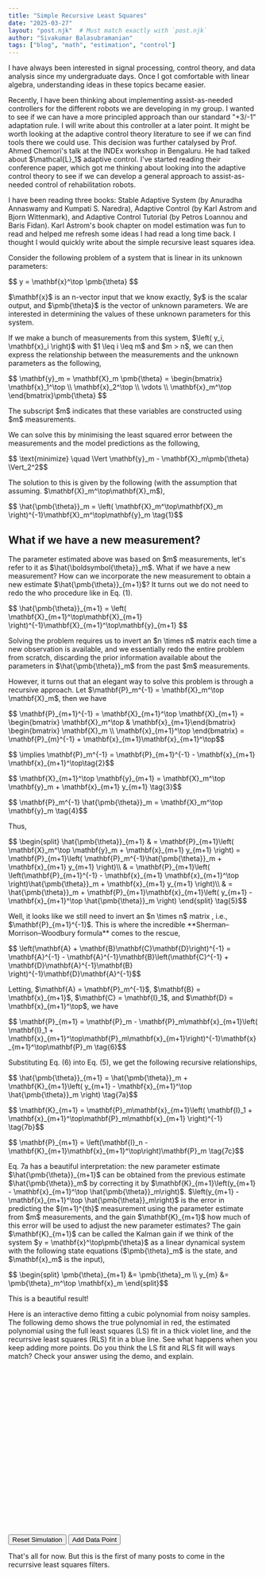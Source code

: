 ```yaml
---
title: "Simple Recursive Least Squares"
date: "2025-03-27"
layout: "post.njk"  # Must match exactly with `post.njk`
author: "Sivakumar Balasubramanian"
tags: ["blog", "math", "estimation", "control"]
---
```

<link rel="stylesheet" href="{{ '/assets/css/2025-03-27-rls.css' | url }}">

<script src="https://cdnjs.cloudflare.com/ajax/libs/mathjs/11.11.1/math.min.js"></script>

<script src="{{ '/assets/js/2025-03-27-rls.js' | url }}" defer></script>

<p>I have always been interested in signal processing, control theory, and data analysis since my undergraduate days. Once I got comfortable with linear algebra, understanding ideas in these topics became easier.</p>

<p>Recently, I have been thinking about implementing assist-as-needed controllers for the different robots we are developing in my group. I wanted to see if we can have a more principled approach than our standard "+3/-1" adaptation rule. I will write about this controller at a later point. It might be worth looking at the adaptive control theory literature to see if we can find tools there we could use. This decision was further catalysed by Prof. Ahmed Chemori's talk at the INDEx workshop in Bengaluru. He had talked about $\mathcal{L}_1$ adaptive control. I've started reading their conference paper, which got me thinking about looking into the adaptive control theory to see if we can develop a general approach to assist-as-needed control of rehabilitation robots.</p>

<p>I have been reading three books: Stable Adaptive System (by Anuradha Annaswamy and Kumpati S. Naredra), Adaptive Control (by Karl Astrom and Bjorn Wittenmark), and Adaptive Control Tutorial (by Petros Loannou and Baris Fidan). Karl Astrom's book chapter on model estimation was fun to read and helped me refresh some ideas I had read a long time back. I thought I would quickly write about the simple recursive least squares idea.</p>

<p>Consider the following problem of a system that is linear in its unknown parameters:</p>

<p>$$ y = \mathbf{x}^\top \pmb{\theta} $$</p>

<p>$\mathbf{x}$ is an n-vector input that we know exactly, $y$ is the scalar output, and $\pmb{\theta}$ is the vector of unknown parameters. We are interested in determining the values of these unknown parameters for this system.<p>

<p>If we make a bunch of measurements from this system, $\left( y_i, \mathbf{x}_i \right)$ with $1 \leq i \leq m$ and $m > n$, we can then express the relationship between the measurements and the unknown parameters as the following,</p>

<p>$$ \mathbf{y}_m = 
\mathbf{X}_m \pmb{\theta} = \begin{bmatrix} \mathbf{x}_1^\top \\ \mathbf{x}_2^\top \\ \vdots \\ \mathbf{x}_m^\top \end{bmatrix}\pmb{\theta} $$</p>

<p>The subscript $m$ indicates that these variables are constructed using $m$ measurements.</p>

<p>We can solve this by minimising the least squared error between the measurements and the model predictions as the following,</p>

<p>$$ \text{minimize} \quad \Vert \mathbf{y}_m - \mathbf{X}_m\pmb{\theta} \Vert_2^2$$</p>

<p>The solution to this is given by the following (with the assumption that assuming. $\mathbf{X}_m^\top\mathbf{X}_m$),</p>

<p>$$ \hat{\pmb{\theta}}_m = \left( \mathbf{X}_m^\top\mathbf{X}_m  \right)^{-1}\mathbf{X}_m^\top\mathbf{y}_m \tag{1}$$</p>

<h2 class="post-subtitle">What if we have a new measurement?</h2>
<p> The parameter estimated above was based on $m$ measurements, let's refer to it as $\hat{\boldsymbol{\theta}}_m$. What if we have a new measurement? How can we incorporate the new measurement to obtain a new estimate $\hat{\pmb{\theta}}_{m+1}$? It turns out we do not need to redo the who procedure like in Eq. (1).</p>

<p>$$ \hat{\pmb{\theta}}_{m+1} = \left( \mathbf{X}_{m+1}^\top\mathbf{X}_{m+1}  \right)^{-1}\mathbf{X}_{m+1}^\top\mathbf{y}_{m+1} $$</p>

<p> Solving the problem requires us to invert an $n \times n$ matrix each time a new observation is available, and we essentially redo the entire problem from scratch, discarding the prior information available about the parameters in $\hat{\pmb{\theta}}_m$ from the past $m$ measurements.</p>

<p>However, it turns out that an elegant way to solve this problem is through a recursive approach. Let $\mathbf{P}_m^{-1} = \mathbf{X}_m^\top \mathbf{X}_m$, then we have</p>

<p> $$ \mathbf{P}_{m+1}^{-1} = \mathbf{X}_{m+1}^\top \mathbf{X}_{m+1} = \begin{bmatrix} \mathbf{X}_m^\top & \mathbf{x}_{m+1}\end{bmatrix} \begin{bmatrix} \mathbf{X}_m \\ \mathbf{x}_{m+1}^\top \end{bmatrix} = \mathbf{P}_{m}^{-1} + \mathbf{x}_{m+1}\mathbf{x}_{m+1}^\top$$ </p>

<p>$$ \implies \mathbf{P}_m^{-1} = \mathbf{P}_{m+1}^{-1} - \mathbf{x}_{m+1} \mathbf{x}_{m+1}^\top\tag{2}$$</p>

<p>$$ \mathbf{X}_{m+1}^\top \mathbf{y}_{m+1} = \mathbf{X}_m^\top \mathbf{y}_m + \mathbf{x}_{m+1} y_{m+1} \tag{3}$$</p>

<p>$$ \mathbf{P}_m^{-1} \hat{\pmb{\theta}}_m = \mathbf{X}_m^\top \mathbf{y}_m \tag{4}$$</p>

<p>Thus,</p>
<p>$$ \begin{split}
\hat{\pmb{\theta}}_{m+1} & = \mathbf{P}_{m+1}\left( \mathbf{X}_m^\top \mathbf{y}_m + \mathbf{x}_{m+1} y_{m+1} \right) = \mathbf{P}_{m+1}\left( \mathbf{P}_m^{-1}\hat{\pmb{\theta}}_m + \mathbf{x}_{m+1} y_{m+1} \right)\\
& = \mathbf{P}_{m+1}\left( \left(\mathbf{P}_{m+1}^{-1} - \mathbf{x}_{m+1} \mathbf{x}_{m+1}^\top \right)\hat{\pmb{\theta}}_m + \mathbf{x}_{m+1} y_{m+1} \right)\\
& = \hat{\pmb{\theta}}_m + \mathbf{P}_{m+1}\mathbf{x}_{m+1}\left( y_{m+1} - \mathbf{x}_{m+1}^\top \hat{\pmb{\theta}}_m \right)
\end{split} \tag{5}$$</p>

<p>Well, it looks like we still need to invert an $n \times n$ matrix , i.e., $\mathbf{P}_{m+1}^{-1}$. This is where the incredible **Sherman–Morrison–Woodbury formula** comes to the rescue,</p>

<p>$$ \left(\mathbf{A} + \mathbf{B}\mathbf{C}\mathbf{D}\right)^{-1} = \mathbf{A}^{-1} - \mathbf{A}^{-1}\mathbf{B}\left(\mathbf{C}^{-1} + \mathbf{D}\mathbf{A}^{-1}\mathbf{B} \right)^{-1}\mathbf{D}\mathbf{A}^{-1}$$</p>

<p>Letting, $\mathbf{A} = \mathbf{P}_m^{-1}$, $\mathbf{B} = \mathbf{x}_{m+1}$, $\mathbf{C} = \mathbf{I}_1$, and $\mathbf{D} = \mathbf{x}_{m+1}^\top$, we have<p>

<p>$$ \mathbf{P}_{m+1} = \mathbf{P}_m - \mathbf{P}_m\mathbf{x}_{m+1}\left( \mathbf{I}_1 + \mathbf{x}_{m+1}^\top\mathbf{P}_m\mathbf{x}_{m+1}\right)^{-1}\mathbf{x}_{m+1}^\top\mathbf{P}_m \tag{6}$$</p>

<p>Substituting Eq. (6) into Eq. (5), we get the following recursive relationships,</p>

<p>$$ \hat{\pmb{\theta}}_{m+1} = \hat{\pmb{\theta}}_m + \mathbf{K}_{m+1}\left( y_{m+1} - \mathbf{x}_{m+1}^\top \hat{\pmb{\theta}}_m \right) \tag{7a}$$</p>

<p>$$ \mathbf{K}_{m+1} = \mathbf{P}_m\mathbf{x}_{m+1}\left( \mathbf{I}_1 + \mathbf{x}_{m+1}^\top\mathbf{P}_m\mathbf{x}_{m+1} \right)^{-1} \tag{7b}$$</p>

<p>$$ \mathbf{P}_{m+1} = \left(\mathbf{I}_n - \mathbf{K}_{m+1}\mathbf{x}_{m+1}^\top\right)\mathbf{P}_m \tag{7c}$$</p>

<p>Eq. 7a has a beautiful interpretation: the new parameter estimate $\hat{\pmb{\theta}}_{m+1}$  can be obtained from the previous estimate $\hat{\pmb{\theta}}_m$ by correcting it by $\mathbf{K}_{m+1}\left(y_{m+1} - \mathbf{x}_{m+1}^\top \hat{\pmb{\theta}}_m\right)$. $\left(y_{m+1} - \mathbf{x}_{m+1}^\top \hat{\pmb{\theta}}_m\right)$ is the error in predicting the $(m+1)^{th}$ measurement using the parameter estimate from $m$ measurements, and the gain $\mathbf{K}_{m+1}$ how much of this error will be used to adjust the new parameter estimates? The gain $\mathbf{K}_{m+1}$ can be called the Kalman gain if we think of the system $y = \mathbf{x}^\top\pmb{\theta}$ as a linear dynamical system with the following state equations ($\pmb{\theta}_m$ is the state, and $\mathbf{x}_m$ is the input),</p>

<p>$$ \begin{split}
\pmb{\theta}_{m+1} &= \pmb{\theta}_m \\
y_{m} &= \pmb{\theta}_m^\top \mathbf{x}_m
\end{split}$$</p>

<p>This is a beautiful result!</p>

Here is an interactive demo fitting a cubic polynomial from noisy samples. The following demo shows the true polynomial in red, the estimated polynomial using the full least squares (LS) fit in a thick violet line, and the recurrsive least squares (RLS) fit in a blue line. See what happens when you keep adding more points. Do you think the LS fit and RLS fit will ways match? Check your answer using the demo, and explain.

<div id="rls-demo">
    <svg width="600" height="400" id="rls-plot"></svg>
    <div id="rls-controls">
        <button id="reset">Reset Simulation</button>
        <button id="add-data">Add Data Point</button>
    </div>
</div>

<p>That's all for now. But this is the first of many posts to come in the recurrsive least squares filters.</p>


